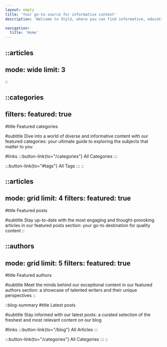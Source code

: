 ```yaml
---
layout: empty
title: 'Your go-to source for informative content'
description: 'Welcome to Stylô, where you can find informative, educational and professional articles on a wide range of subjects. From business and technology to lifestyle and culture, we have it all. Join us as we share our knowledge, insights and research with you.'

navigation: 
  title: 'Home'
--- 
```


::articles
---
mode: wide
limit: 3
---
::

::categories
---
filters:
  featured: true
---
#title
Featured categories

#subtitle
Dive into a world of diverse and informative content with our
featured categories: your ultimate guide to exploring the subjects
that matter to you

#links
:::button-link{to="/categories"}
All Categories
:::

:::button-link{to="#tags"}
All Tags
:::
::


::articles
---
mode: grid
limit: 4
filters:
  featured: true
---
#title
Featured posts

#subtitle
Stay up-to-date with the most engaging and thought-provoking articles in our 
featured posts section: your go-to destination for quality content
::


::authors
---
mode: grid
limit: 5
filters:
  featured: true
---
#title
Featured authors

#subtitle
Meet the minds behind our exceptional content in our featured authors section: 
a showcase of talented writers and their unique perspectives
::


::blog-summary
#title
Latest posts

#subtitle
Stay informed with our latest posts: a curated selection of the freshest and most relevant content on our blog

#links
:::button-link{to="/blog"}
All Articles
:::

:::button-link{to="/categories"}
All Categories
:::
::
